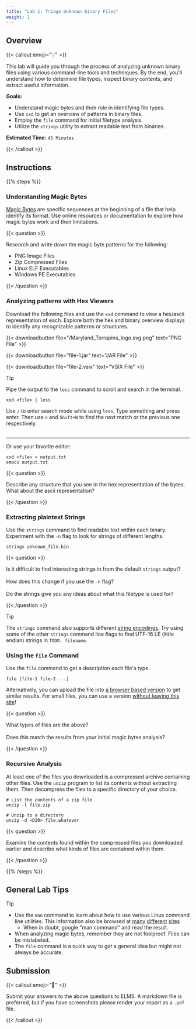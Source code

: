 ```yaml
---
title: "Lab 1: Triage Unknown Binary Files"
weight: 1
---
```


## Overview

{{< callout emoji="💡" >}}

This lab will guide you through the process of analyzing unknown binary files
using various command-line tools and techniques. By the end, you'll understand
how to determine file types, inspect binary contents, and extract useful
information.

**Goals:**

- Understand magic bytes and their role in identifying file types.
- Use `xxd` to get an overview of patterns in binary files.
- Employ the `file` command for initial filetype analysis.
- Utilize the `strings` utility to extract readable text from binaries.

**Estimated Time:** `45 Minutes`

{{< /callout >}}

## Instructions

{{% steps %}}

### Understanding Magic Bytes

[Magic Bytes](https://en.wikipedia.org/wiki/File_format#Magic_number) are
specific sequences at the beginning of a file that help identify its format. Use
online resources or documentation to explore how magic bytes work and their
limitations.

{{< question >}}

Research and write down the magic byte patterns for the following:

- PNG Image Files
- Zip Compressed Files
- Linux ELF Executables
- Windows PE Executables

{{< /question >}}

### Analyzing patterns with Hex Viewers

Download the following files and use the `xxd` command to view a hex/ascii
representation of each. Explore both the hex and binary overview displays to
identify any recognizable patterns or structures.

<!-- deno-fmt-ignore-start -->
{{< downloadbutton file="/Maryland_Terrapins_logo.svg.png" text="PNG File" >}}
<!-- deno-fmt-ignore-end -->

{{< downloadbutton file="file-1.jar" text="JAR File" >}}

{{< downloadbutton file="file-2.vsix" text="VSIX File" >}}

> [!TIP]
>
> Pipe the output to the `less` command to scroll and search in the terminal.
>
> ```
> xxd <file> | less
> ```
>
> Use `/` to enter search mode while using `less`. Type something and press
> enter. Then use `n` and `Shift+N` to find the next match or the previous one
> respectively. <br/><br/>
>
> ---
>
> Or use your favorite editor:
>
> ```
> xxd <file> > output.txt
> emacs output.txt
> ```

{{< question >}}

Describe any structure that you see in the hex representation of the bytes. What
about the ascii representation?

{{< /question >}}

### Extracting plaintext Strings

Use the `strings` command to find readable text within each binary. Experiment
with the `-n` flag to look for strings of different lengths.

```{filename="Bash"}
strings unknown_file.bin
```

{{< question >}}

Is it difficult to find interesting strings in from the default `strings`
output? <br></br> How does this change if you use the `-n` flag?
<br></br> Do the strings give you any ideas about what this filetype is used
for?

{{< /question >}}

> [!TIP]
> The `strings` command also supports different
> [string encodings](https://en.wikipedia.org/wiki/Character_encoding). Try
> using some of the other `strings` command line flags to find UTF-16 LE (little
> endian) strings in `TODO: filename`.

### Using the `file` Command

Use the `file` command to get a description each file's type.

```{filename=Bash}
file [file-1 file-2 ...]
```

Alternatively, you can upload the file into
[a browser based version](https://eakondratiev.github.io/file.htm) to get
similar results. For small files, you can use a version
[without leaving this site](/tools/file-tool/)!

{{< question >}}

What types of files are the above?<br></br> Does this match the results from
your initial magic bytes analysis?

{{< /question >}}

### Recursive Analysis

At least one of the files you downloaded is a compressed archive containing
other files. Use the `unzip` program to list its contents without extracting
them. Then decompress the files to a specific directory of your choice.

```{filename=Bash}
# List the contents of a zip file
unzip -l file.zip

# Unzip to a directory
unzip -d <DIR> file.whatever
```

{{< question >}}

Examine the contents found within the compressed files you downloaded earlier
and describe what kinds of files are contained within them.

{{< /question >}}

{{% /steps %}}

## General Lab Tips

> [!TIP]
>
> - Use the `man` command to learn about how to use various Linux command line
>   utilities. This information also be browsed at [many]() [different]()
>   [sites]()
>   - When in doubt, google "man command" and read the result.
> - When analyzing magic bytes, remember they are not foolproof. Files can be
>   mislabeled.
> - The `file` command is a quick way to get a general idea but might not always
>   be accurate.

## Submission

{{< callout emoji="📝" >}}

Submit your answers to the above questions to ELMS. A markdown file is
preferred, but if you have screenshots please render your report as a `.pdf`
file.

{{< /callout >}}

<!--
TODO: I like the idea of having reflection questions at the end but I feel like
if they aren't worth points then the students won't think about them. Maybe
these could be worked into discussion posts?

## Reflection Questions

1. How reliable are magic bytes for identifying file types? Imagine an example
   where a signature may fail.

1. Discuss any discrepancies between the `file` command output and your findings
   from other methods. Did anything surprise you?

1. How effective was the `strings` utility in revealing useful information? What
   limitations did you encounter? -->
